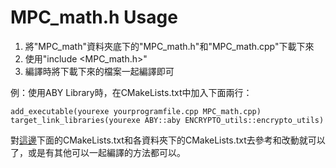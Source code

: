 # MPC_math.h Usage

1. 將"MPC_math"資料夾底下的"MPC_math.h"和"MPC_math.cpp"下載下來
2. 使用"include <MPC_math.h>"
3. 編譯時將下載下來的檔案一起編譯即可

例：使用ABY Library時，在CMakeLists.txt中加入下面兩行：
~~~
add_executable(yourexe yourprogramfile.cpp MPC_math.cpp)
target_link_libraries(yourexe ABY::aby ENCRYPTO_utils::encrypto_utils)
~~~

對[這邊](https://github.com/encryptogroup/ABY/tree/public/src/examples
)下面的CMakeLists.txt和各資料夾下的CMakeLists.txt去參考和改動就可以了，或是有其他可以一起編譯的方法都可以。
